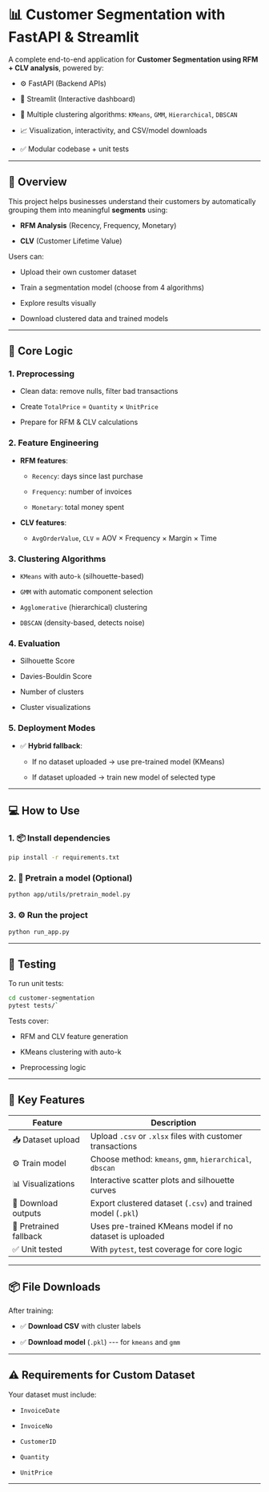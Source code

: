 📊 Customer Segmentation with FastAPI & Streamlit
=================================================

A complete end-to-end application for **Customer Segmentation using RFM + CLV analysis**, powered by:

-   ⚙️ FastAPI (Backend APIs)

-   🎨 Streamlit (Interactive dashboard)

-   🤖 Multiple clustering algorithms: `KMeans`, `GMM`, `Hierarchical`, `DBSCAN`

-   📈 Visualization, interactivity, and CSV/model downloads

-   ✅ Modular codebase + unit tests

* * * * *

🚀 Overview
-----------

This project helps businesses understand their customers by automatically grouping them into meaningful **segments** using:

-   **RFM Analysis** (Recency, Frequency, Monetary)

-   **CLV** (Customer Lifetime Value)

Users can:

-   Upload their own customer dataset

-   Train a segmentation model (choose from 4 algorithms)

-   Explore results visually

-   Download clustered data and trained models

* * * * *

🧠 Core Logic
-------------

### 1\. **Preprocessing**

-   Clean data: remove nulls, filter bad transactions

-   Create `TotalPrice` = `Quantity` × `UnitPrice`

-   Prepare for RFM & CLV calculations

### 2\. **Feature Engineering**

-   **RFM features**:

    -   `Recency`: days since last purchase

    -   `Frequency`: number of invoices

    -   `Monetary`: total money spent

-   **CLV features**:

    -   `AvgOrderValue`, `CLV` = AOV × Frequency × Margin × Time

### 3\. **Clustering Algorithms**

-   `KMeans` with auto-`k` (silhouette-based)

-   `GMM` with automatic component selection

-   `Agglomerative` (hierarchical) clustering

-   `DBSCAN` (density-based, detects noise)

### 4\. **Evaluation**

-   Silhouette Score

-   Davies-Bouldin Score

-   Number of clusters

-   Cluster visualizations

### 5\. **Deployment Modes**

-   ✅ **Hybrid fallback**:

    -   If no dataset uploaded → use pre-trained model (KMeans)

    -   If dataset uploaded → train new model of selected type

* * * * *

💻 How to Use
-------------

### 1\. 📦 Install dependencies

```bash
pip install -r requirements.txt
```

### 2\. 🧠 Pretrain a model (Optional)

```bash
python app/utils/pretrain_model.py
```

### 3\. ⚙️ Run the project

```bash
python run_app.py
```

* * * * *

🧪 Testing
----------

To run unit tests:

```bash
cd customer-segmentation
pytest tests/`
```


Tests cover:

-   RFM and CLV feature generation

-   KMeans clustering with auto-k

-   Preprocessing logic

* * * * *

🧰 Key Features
---------------

| Feature | Description |
| --- | --- |
| 📥 Dataset upload | Upload `.csv` or `.xlsx` files with customer transactions |
| ⚙️ Train model | Choose method: `kmeans`, `gmm`, `hierarchical`, `dbscan` |
| 📊 Visualizations | Interactive scatter plots and silhouette curves |
| 📁 Download outputs | Export clustered dataset (`.csv`) and trained model (`.pkl`) |
| 🤖 Pretrained fallback | Uses pre-trained KMeans model if no dataset is uploaded |
| ✅ Unit tested | With `pytest`, test coverage for core logic |

* * * * *

📦 File Downloads
-----------------

After training:

-   ✅ **Download CSV** with cluster labels

-   ✅ **Download model** (`.pkl`) --- for `kmeans` and `gmm`

* * * * *

⚠️ Requirements for Custom Dataset
----------------------------------

Your dataset must include:

-   `InvoiceDate`

-   `InvoiceNo`

-   `CustomerID`

-   `Quantity`

-   `UnitPrice`

* * * * *

